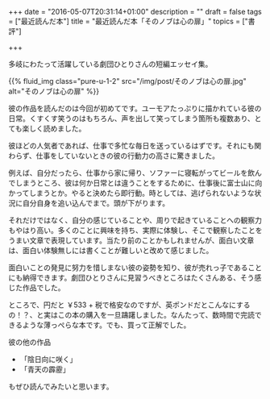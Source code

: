 +++
date = "2016-05-07T20:31:14+01:00"
description = ""
draft = false
tags = ["最近読んだ本"]
title = "最近読んだ本「そのノブは心の扉」"
topics = ["書評"]

+++

多岐にわたって活躍している劇団ひとりさんの短編エッセイ集。

<!--more-->

{{% fluid_img class="pure-u-1-2" src="/img/post/そのノブは心の扉.jpg" alt="そのノブは心の扉" %}}

彼の作品を読んだのは今回が初めてです。ユーモアたっぷりに描かれている彼の日常。くすくす笑うのはもちろん、声を出して笑ってしまう箇所も複数あり、とても楽しく読めました。

彼ほどの人気者であれば、仕事で多忙な毎日を送っているはずです。それにも関わらず、仕事をしていないときの彼の行動力の高さに驚きました。

例えば、自分だったら、仕事から家に帰り、ソファーに寝転がってビールを飲んでしまうところ、彼は何か日常とは違うことをするために、仕事後に富士山に向かってしまうとか。やると決めたら即行動。時としては、逃げられないような状況に自分自身を追い込んでまで。頭が下がります。

それだけではなく、自分の感じていることや、周りで起きていることへの観察力もやはり高い。多くのことに興味を持ち、実際に体験し、そこで観察したことをうまい文章で表現しています。当たり前のことかもしれませんが、面白い文章は、面白い体験無しには書くことが難しいと改めて感じました。

面白いことの発見に努力を惜しまない彼の姿勢を知り、彼が売れっ子であることにも納得できます。劇団ひとりさんに見習うべきところはたくさんある、そう感じた作品でした。

ところで、円だと ￥533 + 税で格安なのですが、英ポンドだとこんなにするの！？、と実はこの本の購入を一旦躊躇しました。なんたって、数時間で完読できるような薄っぺらな本です。でも、買って正解でした。

彼の他の作品

- 「陰日向に咲く」
- 「青天の霹靂」

もぜひ読んでみたいと思います。